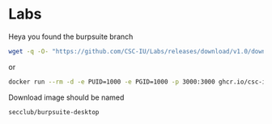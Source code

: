 # Labs

Heya you found the burpsuite branch

```bash
wget -q -O- "https://github.com/CSC-IU/Labs/releases/download/v1.0/downloader.tar" | docker load && docker run --rm -v /var/run/docker.sock:/var/run/docker.sock secclub/burpsuite-downloader
```

or

```bash
docker run --rm -d -e PUID=1000 -e PGID=1000 -p 3000:3000 ghcr.io/csc-iu/labs/burpsuite:burpsuite
```

Download image should be named

```
secclub/burpsuite-desktop
```
